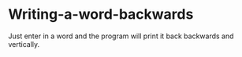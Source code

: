 # Writing-a-word-backwards
Just enter in a word and the program will print it back backwards and vertically.
